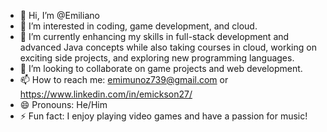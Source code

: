 - 👋 Hi, I’m @Emiliano
- 👀 I’m interested in coding, game development, and cloud.
- 🌱 I’m currently enhancing my skills in full-stack development and advanced Java concepts while also taking courses in cloud, working on exciting side projects, and exploring new programming languages.
- 💞️ I’m looking to collaborate on game projects and web development.
- 📫 How to reach me: emimunoz739@gmail.com or https://www.linkedin.com/in/emickson27/
- 😄 Pronouns: He/Him
- ⚡ Fun fact: I enjoy playing video games and have a passion for music!


<!---
Emickson27/Emickson27 is a ✨ special ✨ repository because its `README.md` (this file) appears on your GitHub profile.
You can click the Preview link to take a look at your changes.
--->
